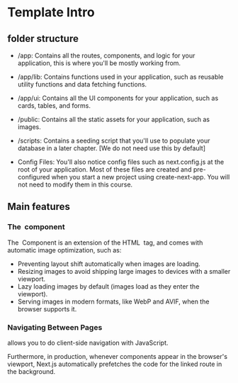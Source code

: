 # Template Intro

## folder structure

- /app: Contains all the routes, components, and logic for your application, this is where you'll be mostly working from.
- /app/lib: Contains functions used in your application, such as reusable utility functions and data fetching functions.
- /app/ui: Contains all the UI components for your application, such as cards, tables, and forms.
- /public: Contains all the static assets for your application, such as images.
- /scripts: Contains a seeding script that you'll use to populate your database in a later chapter. [We do not need use this by default]

- Config Files: You'll also notice config files such as next.config.js at the root of your application. 
Most of these files are created and pre-configured when you start a new project using create-next-app. 
You will not need to modify them in this course.

## Main features

### The <Image> component

The <Image> Component is an extension of the HTML <img> tag, and comes with automatic image optimization, such as:

- Preventing layout shift automatically when images are loading.
- Resizing images to avoid shipping large images to devices with a smaller viewport.
- Lazy loading images by default (images load as they enter the viewport).
- Serving images in modern formats, like WebP and AVIF, when the browser supports it.

### Navigating Between Pages

 <Link> allows you to do client-side navigation with JavaScript.

Furthermore, in production, whenever <Link> components appear in the browser's viewport, 
Next.js automatically prefetches the code for the linked route in the background.
